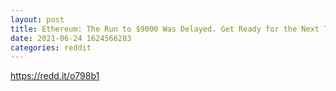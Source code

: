 ```yaml
--- 
layout: post 
title: Ethereum: The Run to $9000 Was Delayed. Get Ready for the Next Try 
date: 2021-06-24 1624566283 
categories: reddit 
--- 
```

https://redd.it/o798b1